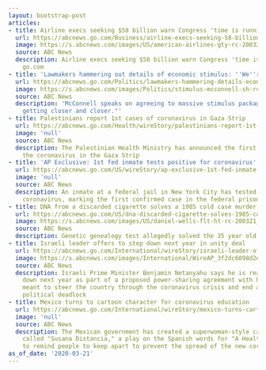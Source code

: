 ```yaml
---
layout: bootstrap-post
articles:
- title: Airline execs seeking $58 billion warn Congress 'time is running out'
  url: https://abcnews.go.com/Business/airline-execs-seeking-58-billion-warn-congress-time/story?id=69727960
  image: https://s.abcnews.com/images/US/american-airlines-gty-rc-200321_hpMain_16x9_992.jpg
  source: ABC News
  description: Airline execs seeking $58 billion warn Congress 'time is running out'
    go.com
- title: 'Lawmakers hammering out details of economic stimulus: ''We''re getting closer'''
  url: https://abcnews.go.com/Politics/lawmakers-hammering-details-economic-stimulus-closer/story?id=69729896
  image: https://s.abcnews.com/images/Politics/stimulus-mcconnell-sh-rc-200321_hpMain_16x9_992.jpg
  source: ABC News
  description: 'McConnell speaks on agreeing to massive stimulus package: "We''re
    getting closer and closer."'
- title: Palestinians report 1st cases of coronavirus in Gaza Strip
  url: https://abcnews.go.com/Health/wireStory/palestinians-report-1st-cases-coronavirus-gaza-strip-69731270
  image: 'null'
  source: ABC News
  description: The Palestinian Health Ministry has announced the first two cases of
    the coronavirus in the Gaza Strip
- title: 'AP Exclusive: 1st fed inmate tests positive for coronavirus'
  url: https://abcnews.go.com/US/wireStory/ap-exclusive-1st-fed-inmate-tests-positive-coronavirus-69731170
  image: 'null'
  source: ABC News
  description: An inmate at a federal jail in New York City has tested positive for
    coronavirus, marking the first confirmed case in the federal prison system
- title: DNA from a discarded cigarette solves a 1985 cold case murder
  url: https://abcnews.go.com/US/dna-discarded-cigarette-solves-1985-cold-case-murder/story?id=69706091
  image: https://s.abcnews.com/images/US/daniel-wells-flt-ht-rc-200321_hpMain_16x9_992.jpg
  source: ABC News
  description: Genetic genealogy test allegedly solved the 35 year old case.
- title: Israeli leader offers to step down next year in unity deal
  url: https://abcnews.go.com/International/wireStory/israeli-leader-offers-step-year-unity-deal-69730234
  image: https://s.abcnews.com/images/International/WireAP_3f2dc6098d2e4789a6996e0f0789667c_16x9_992.jpg
  source: ABC News
  description: Israeli Prime Minister Benjamin Netanyahu says he is ready to step
    down next year as part of a proposed power-sharing agreement with his chief rival
    meant to steer the country through the coronavirus crisis and end a year-long
    political deadlock
- title: Mexico turns to cartoon character for coronavirus education
  url: https://abcnews.go.com/International/wireStory/mexico-turns-cartoon-character-coronavirus-education-69730235
  image: 'null'
  source: ABC News
  description: The Mexican government has created a superwoman-style cartoon character
    called "Susana Distancia," a play on the Spanish words for "A Healthy Distance,"
    to remind people to keep apart to prevent the spread of the new coronavirus
as_of_date: '2020-03-21'
---
```


